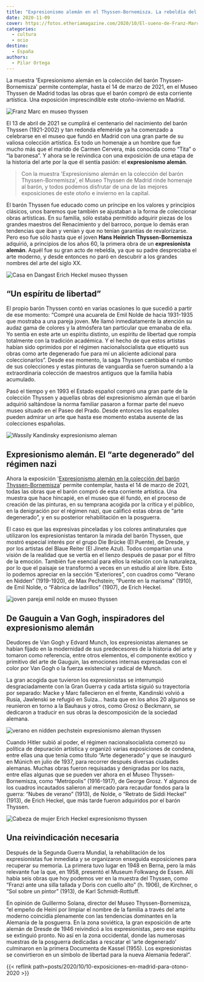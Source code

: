 ```yaml
---
title: "Expresionismo alemán en el Thyssen-Bornemisza. La rebeldía del barón Thyssen"
date: 2020-11-09
cover: https://fotos.etheriamagazine.com/2020/10/El-sueno-de-Franz-Marc.jpg
categories: 
  - cultura
  - ocio
destino: 
  - España
authors: 
  - Pilar Ortega
---
```


La muestra 'Expresionismo alemán en la colección del barón Thyssen-Bornemisza' permite contemplar, hasta el 14 de marzo de 2021, en el Museo Thyssen de Madrid todas las obras que el barón compró de esta corriente artística. Una exposición imprescindible este otoño-invierno en Madrid.

![Franz Marc en museo thyssen](https://fotos.etheriamagazine.com/2020/10/El-sueno-de-Franz-Marc.jpg "El sueño, 1912. Franz Marc. © Thyssen B. Collections")

El 13 de abril de 2021 se cumplirá el centenario del nacimiento del barón Thyssen 
(1921-2002) y tan redonda efeméride ya ha comenzado a celebrarse en el museo que fundó 
en Madrid con una gran parte de su valiosa colección artística. Es todo un homenaje a un 
hombre que fue mucho más que el marido de Carmen Cervera, más conocida como “Tita” o “la 
baronesa”. Y ahora se le reivindica con una exposición de una etapa de la historia del 
arte por la que él sentía pasión: el **expresionismo alemán**. 

> Con la muestra 'Expresionismo alemán en la colección del barón Thyssen-Bornemisza', el 
> Museo Thyssen de Madrid rinde homenaje al barón, y todos podemos disfrutar de una de las 
> mejores exposiciones de este otoño e invierno en la capital. 

El barón Thyssen fue educado como un príncipe en los valores y principios clásicos, unos 
baremos que también se ajustaban a la forma de coleccionar obras artísticas. En su 
familia, sólo estaba permitido adquirir piezas de los grandes maestros del Renacimiento 
y del barroco, porque lo demás eran tendencias que iban y venían y que no tenían 
garantías de revalorizarse. Pero eso fue sólo hasta que el joven **Hans Heinrich 
Thyssen-Bornemisza** adquirió, a principios de los años 60, la primera obra de un 
**expresionista alemán**. Aquél fue su gran acto de rebeldía, ya que su padre 
despreciaba el arte moderno, y desde entonces no paró en descubrir a los grandes nombres 
del arte del siglo XX. 

![Casa en Dangast Erich Heckel museo thyssen](https://fotos.etheriamagazine.com/2020/10/Casa-en-Dangast-La-casa-blanca-de-Erich-Heckel.jpg "Casa en Dangast (La casa blanca), 1908. Erich Heckel. © Thyssen B. Collections")

## “Un espíritu de libertad”

El propio barón Thyssen contó en varias ocasiones lo que sucedió a partir de ese 
momento: “Compré una acuarela de Emil Nolde de hacia 1931-1935 que mostraba a una pareja 
joven. Me llamó inmediatamente la atención su audaz gama de colores y la atmósfera tan 
particular que emanaba de ella. Yo sentía en este arte un espíritu distinto, un espíritu 
de libertad que rompía totalmente con la tradición académica. Y el hecho de que estos 
artistas habían sido oprimidos por el régimen nacionalsocialista que etiquetó sus obras 
como arte degenerado fue para mí un aliciente adicional para coleccionarlos”. Desde ese 
momento, la saga Thyssen cambiaba el rumbo de sus colecciones y estas pinturas de 
vanguardia se fueron sumando a la extraordinaria colección de maestros antiguos que la 
familia había acumulado. 

Pasó el tiempo y en 1993 el Estado español compró una gran parte de la colección Thyssen 
y aquellas obras del expresionismo alemán que el barón adquirió saltándose la norma 
familiar pasaron a formar parte del nuevo museo situado en el Paseo del Prado. Desde 
entonces los españoles pueden admirar un arte que hasta ese momento estaba ausente de 
las colecciones españolas. 

![Wassily Kandinsky expresionismo aleman](https://fotos.etheriamagazine.com/2020/10/Bagatella-n-2-de-Vsily-Kandinski.jpg "Bagatella n. 2, 1915. Wassily Kandinsky. © Thyssen B. Collections")

## Expresionismo alemán. El “arte degenerado” del régimen nazi

Ahora la exposición '[Expresionismo alemán en la colección del barón 
Thyssen-Bornemisza](https://www.museothyssen.org/exposiciones/expresionismo-aleman-coleccion-baron)' 
permite contemplar, hasta el 14 de marzo de 2021, todas las obras que el barón compró de 
esta corriente artística. Una muestra que hace hincapié, en el museo que él fundó, en el 
proceso de creación de las pinturas, en su temprana acogida por la crítica y el público, 
en la denigración por el régimen nazi, que calificó estas obras de “arte degenerado”, y 
en su posterior rehabilitación en la posguerra. 

El caso es que las expresivas pinceladas y los colores antinaturales que utilizaron los 
expresionistas tentaron la mirada del barón Thyssen, que mostró especial interés por el 
grupo Die Brücke (El Puente), de Dresde, y por los artistas del Blaue Reiter (El Jinete 
Azul). Todos compartían una visión de la realidad que se vertía en el lienzo después de 
pasar por el filtro de la emoción. También fue esencial para ellos la relación con la 
naturaleza, por lo que el paisaje se transformó a veces en un estudio al aire libre. 
Esto lo podemos apreciar en la sección “Exteriores”, con cuadros como “Verano en Nidden” 
(1919-1920), de Max Pechstein; “Puente en la marisma” (1910), de Emil Nolde, o “Fábrica 
de ladrillos” (1907), de Erich Heckel. 

![joven pareja emil nolde en museo thyssen](https://fotos.etheriamagazine.com/2020/10/Joven-pareja-de-Emil-Nolde.jpg "Joven pareja, hacia 1931-1935. Emil Nolde. © Thyssen B. Collections")

## De Gauguin a Van Gogh, inspiradores del expresionismo alemán

Deudores de Van Gogh y Edvard Munch, los expresionistas alemanes se habían fijado en la 
modernidad de sus predecesores de la historia del arte y tomaron como referencia, entre 
otros elementos, el componente exótico y primitivo del arte de Gauguin, las emociones 
internas expresadas con el color por Van Gogh o la fuerza existencial y radical de 
Munch. 

La gran acogida que tuvieron los expresionistas se interrumpió desgraciadamente con la 
Gran Guerra y cada artista siguió su trayectoria por separado: Macke y Marc fallecieron 
en el frente, Kandinski volvió a Rusia, Jawlenski se refugió en Suiza… hasta que en los 
años 20 algunos se reunieron en torno a la Bauhaus y otros, como Grosz o Beckmann, se 
dedicaron a traducir en sus obras la descomposición de la sociedad alemana. 

![verano en nidden pechstein expresionismo aleman thyssen](https://fotos.etheriamagazine.com/2020/10/Verano-en-Nidden-de-Max-Pechtein.jpg "Verano en Nidden, hacia 1919-1920. Max Pechstein. © Thyssen B. Collections")

Cuando Hitler subió al poder, el régimen nacionalsocialista comenzó su política de 
depuración artística y organizó varias exposiciones de condena, entre ellas una que 
tenía como título “Arte degenerado” y que se inauguró en Múnich en julio de 1937, para 
recorrer después diversas ciudades alemanas. Muchas obras fueron requisadas y denigradas 
por los nazis, entre ellas algunas que se pueden ver ahora en el Museo 
Thyssen-Bornemisza, como “Metrópolis” (1916-1917), de George Grosz. Y algunos de los 
cuadros incautados salieron al mercado para recaudar fondos para la guerra: “Nubes de 
verano” (1913), de Nolde, o “Retrato de Siddi Heckel” (1913), de Erich Heckel, que más 
tarde fueron adquiridos por el barón Thyssen. 

![Cabeza de mujer Erich Heckel expresionismo thyssen](https://fotos.etheriamagazine.com/2020/10/Cabeza-de-mujer-Retrato-de-Siddi-Heckel-de-ERich-Heckel.jpg "Retrato de Siddi Heckel, 1913. Erich Heckel. © Thyssen B. Collections")

## Una reivindicación necesaria

Después de la Segunda Guerra Mundial, la rehabilitación de los expresionistas fue 
inmediata y se organizaron enseguida exposiciones para recuperar su memoria. La primera 
tuvo lugar en 1948 en Berna, pero la más relevante fue la que, en 1958, presentó el 
Museum Folkwang de Essen. Allí había seis obras que hoy podemos ver en la muestra del 
Thyssen, como “Franzi ante una silla tallada y Doris con cuello alto” (h. 1906), de 
Kirchner, o “Sol sobre un pintor” (1913), de Karl Schmidt-Rottluff. 

En opinión de Guillermo Solana, director del Museo Thyssen-Bornemisza, “el empeño de 
Heini por limpiar el nombre de la familia a través del arte moderno coincidía plenamente 
con las tendencias dominantes en la Alemania de la posguerra. En la zona soviética, la 
gran exposición de arte alemán de Dresde de 1946 reivindicó a los expresionistas, pero 
ese espíritu se extinguió pronto. No así en la zona occidental, donde las numerosas 
muestras de la posguerra dedicadas a rescatar el ‘arte degenerado’ culminaron en la 
primera Documenta de Kassel (1955). Los expresionistas se convirtieron en un símbolo de 
libertad para la nueva Alemania federal”. 

{{< reflink path=posts/2020/10/10-exposiciones-en-madrid-para-otono-2020 >}}
